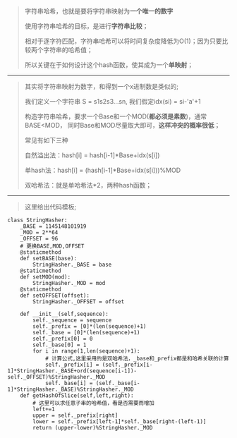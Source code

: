 > 字符串哈希，也就是要将字符串映射为**一个唯一的数字**
>
> 使用字符串哈希的目标，是进行**字符串比较**；
> 
> 相对于逐字符匹配，字符串哈希可以将时间复杂度降低为O(1)；因为只要比较两个字符串的哈希值；
> 
> 所以关键在于如何设计这个hash函数，使其成为一个**单映射**；
> 
-------
> 其实将字符串映射为数字，和得到一个x进制数是类似的;
> 
> 我们定义一个字符串 S = s1s2s3...sn, 我们假定idx(si) = si-'a'+1
> 
> 构造字符串哈希，要求一个Base和一个MOD(**都必须是素数**)，通常BASE<MOD，
> 同时Base和MOD尽量取大即可，**这样冲突的概率很低**；
> 
> 常见有如下三种
> 
> 自然溢出法：hash[i] = hash[i-1]*Base+idx(s[i])
> 
> 单hash法：hash[i] = (hash[i-1]*Base+idx(s[i]))%MOD
> 
> 双哈希法：就是单哈希法*2，两种hash函数；
> 
--------
> 这里给出代码模板;
> 
> 
    class StringHasher:
        _BASE = 1145148101919
        _MOD = 2**64
        _OFFSET = 96
        # 更换BASE,MOD,OFFSET
        @staticmethod
        def setBASE(base):
            StringHasher._BASE = base
        @staticmethod
        def setMOD(mod):
            StringHasher._MOD = mod
        @staticmethod
        def setOFFSET(offset):
            StringHasher._OFFSET = offset

        def __init__(self,sequence):
            self._sequence = sequence
            self._prefix = [0]*(len(sequence)+1)
            self._base = [0]*(len(sequence)+1)
            self._prefix[0] = 0
            self._base[0] = 1
            for i in range(1,len(sequence)+1):
                # 计算公式,这里采用的是双哈希法，_base和_prefix都是和哈希关联的计算
                self._prefix[i] = (self._prefix[i-1]*StringHasher._BASE+ord(sequence[i-1])-self._OFFSET)%StringHasher._MOD
                self._base[i] = (self._base[i-1]*StringHasher._BASE)%StringHasher._MOD
        def getHashOfSlice(self,left,right):
            # 这里可以求任意子串的哈希值，看是否需要而增加
            left+=1
            upper = self._prefix[right]
            lower = self._prefix[left-1]*self._base[right-(left-1)]
            return (upper-lower)%StringHasher._MOD